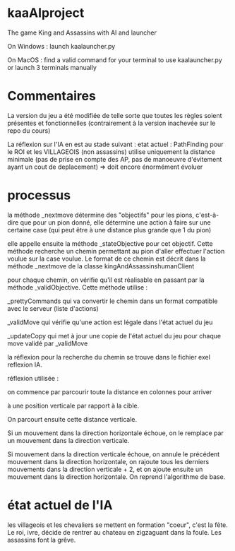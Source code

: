 # kaaAIproject
The game King and Assassins with AI and launcher

On Windows : launch kaalauncher.py

On MacOS : find a valid command for your terminal to use kaalauncher.py
		   or launch 3 terminals manually
		   
# Commentaires

La version du jeu a été modifiée de telle sorte que toutes les règles 
soient présentes et fonctionnelles (contrairement à la version inachevée sur
le repo du cours)

La réflexion sur l'IA en est au stade suivant :
	etat actuel : PathFinding pour le ROI et les VILLAGEOIS (non assassins)
	utilise uniquement la distance minimale (pas de prise en compte des AP, pas de manoeuvre d'évitement ayant un cout de deplacement)
	=> doit encore énormément évoluer
	
	
# processus

la méthode _nextmove détermine des "objectifs" pour les pions, c'est-à-dire
que pour un pion donné, elle détermine une action à faire sur une certaine
case (qui peut être à une distance plus grande que 1 du pion)

elle appelle ensuite la méthode _stateObjective pour cet objectif. Cette
méthode recherche un chemin permettant au pion d'aller effectuer l'action
voulue sur la case voulue. Le format de ce chemin est décrit dans
la méthode _nextmove de la classe kingAndAssassinshumanClient

pour chaque chemin, on vérifie qu'il est réalisable en passant par la 
méthode _validObjective. Cette méthode utilise :

_prettyCommands qui va convertir le chemin dans un format compatible
avec le serveur (liste d'actions)

_validMove qui vérifie qu'une action est légale dans l'état actuel du jeu

_updateCopy qui met à jour une copie de l'état actuel du jeu pour chaque
move validé par _validMove


la réflexion pour la recherche du chemin se trouve dans le fichier exel 
reflexion IA. 

réflexion utilisée : 

on commence par parcourir toute la distance en colonnes pour arriver 

à une position verticale par rapport à la cible.

On parcourt ensuite cette distance verticale.

Si un mouvement dans la direction horizontale échoue, on le remplace
par un mouvement dans la direction verticale.

Si mouvement dans la direction verticale échoue, on annule le précédent
mouvement dans la direction horizontale, on rajoute tous les derniers
mouvements dans la direction verticale + 2, et on ajoute ensuite
un mouvement dans la direction horizontale.
On reprend l'algorithme de base.


# état actuel de l'IA

les villageois et les chevaliers se mettent en formation "coeur", c'est la
fête. Le roi, ivre, décide de rentrer au chateau en zigzaguant dans la foule.
Les assassins font la grêve.